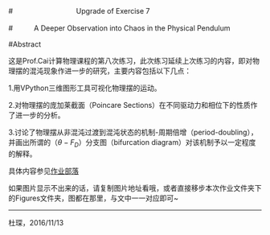 #　　　　　　　　　Upgrade of Exercise 7

#　　　A Deeper Observation into Chaos in the Physical Pendulum

#Abstract

这是Prof.Cai计算物理课程的第八次练习，此次练习延续上次练习的内容，即对物理摆的混沌现象作进一步的研究，主要内容包括以下几点：

1.用VPython三维图形工具可视化物理摆的运动。

2.对物理摆的庞加莱截面（Poincare Sections）在不同驱动力和相位下的性质作了进一步的分析。

3.讨论了物理摆从非混沌过渡到混沌状态的机制-周期倍增（period-doubling），并画出所谓的（$\theta-F_D$）分支图（bifurcation diagram）对该机制予以一定程度的解释。


具体内容参见[作业部落](https://www.zybuluo.com/Chenducvke/note/565941)

如果图片显示不出来的话，请复制图片地址看哦，或者直接移步本次作业文件夹下的Figures文件夹，图都在那里，与文中一一对应即可~

***
杜琛，2016/11/13
